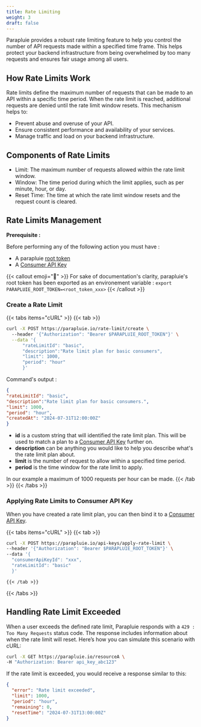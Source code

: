 ```yaml
---
title: Rate Limiting
weight: 3
draft: false
---
```


Parapluie provides a robust rate limiting feature to help you control the number of API requests made within a specified time frame. This helps protect your backend infrastructure from being overwhelmed by too many requests and ensures fair usage among all users.

## How Rate Limits Work
Rate limits define the maximum number of requests that can be made to an API within a specific time period. When the rate limit is reached, additional requests are denied until the rate limit window resets. This mechanism helps to:

- Prevent abuse and overuse of your API.
- Ensure consistent performance and availability of your services.
- Manage traffic and load on your backend infrastructure.


## Components of Rate Limits
- Limit: The maximum number of requests allowed within the rate limit window.
- Window: The time period during which the limit applies, such as per minute, hour, or day.
- Reset Time: The time at which the rate limit window resets and the request count is cleared.


## Rate Limits Management

**Prerequisite :**

Before performing any of the following action you must have :
- A parapluie [root token](/authentication)
- A [Consumer API Key](/features/consumer-api-key)


{{< callout emoji="🔧" >}}
For sake of documentation's clarity, parapluie's root token has been exported as an environement variable :
 `export PARAPLUIE_ROOT_TOKEN=<root_token_xxx>`
{{< /callout >}}

### Create a Rate Limit

{{< tabs items="cURL" >}}
  {{< tab >}}
  ```bash
  curl -X POST https://parapluie.io/rate-limit/create \ 
    --header '{"Authorization": "Bearer $PARAPLUIE_ROOT_TOKEN"}' \
    --data '{       
        "rateLimitId": "basic",
        "description":"Rate limit plan for basic consumers",
        "limit": 1000,
        "period": "hour"
        }'
  ```

Command's output :

  ```json
{
  "rateLimitId": "basic",
  "description":"Rate limit plan for basic consumers.",
  "limit": 1000,
  "period": "hour",
  "createdAt": "2024-07-31T12:00:00Z"
}
  ```

- **id** is a custom string that will identified the rate limit plan. This will be used to match a plan to a [Consumer API Key](/features/consumer-api-key) further on.
- **description** can be anything you would like to help you describe what's the rate limit plan about.
- **limit** is the number of request to allow within a specified time period.
- **period** is the time window for the rate limit to apply. 

In our example a maximum of 1000 requests per hour can be made.
    {{< /tab >}}
{{< /tabs >}}


### Applying Rate Limits to Consumer API Key

When you have created a rate limit plan, you can then bind it to a [Consumer API Key](/features/consumer-api-key).

{{< tabs items="cURL" >}}
  {{< tab >}}

  ```bash
  curl -X POST https://parapluie.io/api-keys/apply-rate-limit \
--header '{"Authorization": "Bearer $PARAPLUIE_ROOT_TOKEN"}' \
--data '{
    "consumerApiKeyId": "xxx",
    "rateLimitId": "basic"
    }'
```
    {{< /tab >}}

{{< /tabs >}}


## Handling Rate Limit Exceeded

When a user exceeds the defined rate limit, Parapluie responds with a `429 : Too Many Requests` status code. The response includes information about when the rate limit will reset. Here’s how you can simulate this scenario with cURL:

```bash
curl -X GET https://parapluie.io/resourceA \
-H "Authorization: Bearer api_key_abc123"
```

If the rate limit is exceeded, you would receive a response similar to this:

```json
{
  "error": "Rate limit exceeded",
  "limit": 1000,
  "period": "hour",
  "remaining": 0,
  "resetTime": "2024-07-31T13:00:00Z"
}
```


